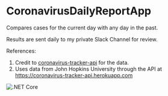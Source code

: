 # CoronavirusDailyReportApp

Compares cases for the current day with any day in the past.  

Results are sent daily to my private Slack Channel for review.

References:

1. Credit to [coronavirus-tracker-api](https://github.com/ExpDev07/coronavirus-tracker-api) for the data.
2. Uses data from John Hopkins University through the API at https://coronavirus-tracker-api.herokuapp.com 

![.NET Core](https://github.com/githubacct54385/CoronavirusDailyReportApp/workflows/.NET%20Core/badge.svg)
